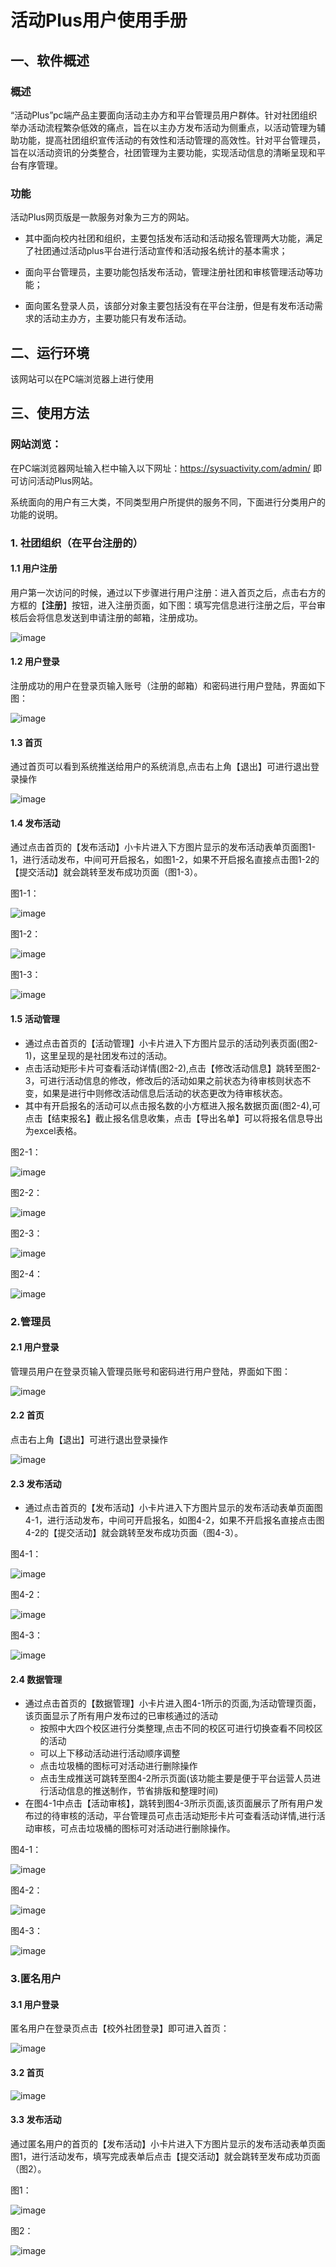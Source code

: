 # 活动Plus用户使用手册 #


## 一、软件概述
### 概述
“活动Plus”pc端产品主要面向活动主办方和平台管理员用户群体。针对社团组织举办活动流程繁杂低效的痛点，旨在以主办方发布活动为侧重点，以活动管理为辅助功能，提高社团组织宣传活动的有效性和活动管理的高效性。针对平台管理员，旨在以活动资讯的分类整合，社团管理为主要功能，实现活动信息的清晰呈现和平台有序管理。

### 功能
活动Plus网页版是一款服务对象为三方的网站。

- 其中面向校内社团和组织，主要包括发布活动和活动报名管理两大功能，满足了社团通过活动plus平台进行活动宣传和活动报名统计的基本需求；

- 面向平台管理员，主要功能包括发布活动，管理注册社团和审核管理活动等功能；

- 面向匿名登录人员，该部分对象主要包括没有在平台注册，但是有发布活动需求的活动主办方，主要功能只有发布活动。          

## 二、运行环境
该网站可以在PC端浏览器上进行使用

## 三、使用方法
### 网站浏览：
在PC端浏览器网址输入栏中输入以下网址：https://sysuactivity.com/admin/
即可访问活动Plus网站。

系统面向的用户有三大类，不同类型用户所提供的服务不同，下面进行分类用户的功能的说明。

### 1. 社团组织（在平台注册的）
#### 1.1 用户注册
用户第一次访问的时候，通过以下步骤进行用户注册：进入首页之后，点击右方的方框的【**注册**】按钮，进入注册页面，如下图：填写完信息进行注册之后，平台审核后会将信息发送到申请注册的邮箱，注册成功。

![image](https://github.com/SYSU-ActivityPlusPC/document/blob/master/picture/User%20Manual/instruction2.png)

#### 1.2 用户登录
注册成功的用户在登录页输入账号（注册的邮箱）和密码进行用户登陆，界面如下图：

![image](https://github.com/SYSU-ActivityPlusPC/document/blob/master/picture/instruction1.png)

#### 1.3 首页
通过首页可以看到系统推送给用户的系统消息,点击右上角【退出】可进行退出登录操作

![image](https://github.com/SYSU-ActivityPlusPC/document/blob/master/picture/User%20Manual/3-1.png)


#### 1.4 发布活动
通过点击首页的【发布活动】小卡片进入下方图片显示的发布活动表单页面图1-1，进行活动发布，中间可开启报名，如图1-2，如果不开启报名直接点击图1-2的【提交活动】就会跳转至发布成功页面（图1-3）。

图1-1：

![image](https://github.com/SYSU-ActivityPlusPC/document/blob/master/picture/User%20Manual/2-2.png)

图1-2：

![image](https://github.com/SYSU-ActivityPlusPC/document/blob/master/picture/User%20Manual/2-3.png)

图1-3：

![image](https://github.com/SYSU-ActivityPlusPC/document/blob/master/picture/User%20Manual/2-4.png)

#### 1.5 活动管理
- 通过点击首页的【活动管理】小卡片进入下方图片显示的活动列表页面(图2-1)，这里呈现的是社团发布过的活动。
- 点击活动矩形卡片可查看活动详情(图2-2),点击【修改活动信息】跳转至图2-3，可进行活动信息的修改，修改后的活动如果之前状态为待审核则状态不变，如果是进行中则修改活动信息后活动的状态更改为待审核状态。
- 其中有开启报名的活动可以点击报名数的小方框进入报名数据页面(图2-4),可点击【结束报名】截止报名信息收集，点击【导出名单】可以将报名信息导出为excel表格。

图2-1：

![image](https://github.com/SYSU-ActivityPlusPC/document/blob/master/picture/User%20Manual/3-2.png)

图2-2：

![image](https://github.com/SYSU-ActivityPlusPC/document/blob/master/picture/User%20Manual/3-3.png)

图2-3：

![image](https://github.com/SYSU-ActivityPlusPC/document/blob/master/picture/User%20Manual/3-4.png)

图2-4：

![image](https://github.com/SYSU-ActivityPlusPC/document/blob/master/picture/User%20Manual/3-5.png)

### 2.管理员


#### 2.1 用户登录
管理员用户在登录页输入管理员账号和密码进行用户登陆，界面如下图：

![image](https://github.com/SYSU-ActivityPlusPC/document/blob/master/picture/instruction1.png)

#### 2.2 首页
点击右上角【退出】可进行退出登录操作

![image](https://github.com/SYSU-ActivityPlusPC/document/blob/master/picture/User%20Manual/2-1.png)


#### 2.3 发布活动
- 通过点击首页的【发布活动】小卡片进入下方图片显示的发布活动表单页面图4-1，进行活动发布，中间可开启报名，如图4-2，如果不开启报名直接点击图4-2的【提交活动】就会跳转至发布成功页面（图4-3）。

图4-1：

![image](https://github.com/SYSU-ActivityPlusPC/document/blob/master/picture/User%20Manual/2-2.png)

图4-2：

![image](https://github.com/SYSU-ActivityPlusPC/document/blob/master/picture/User%20Manual/2-3.png)

图4-3：

![image](https://github.com/SYSU-ActivityPlusPC/document/blob/master/picture/User%20Manual/2-4.png)

#### 2.4 数据管理
- 通过点击首页的【数据管理】小卡片进入图4-1所示的页面,为活动管理页面，该页面显示了所有用户发布过的已审核通过的活动
    - 按照中大四个校区进行分类整理,点击不同的校区可进行切换查看不同校区的活动
    - 可以上下移动活动进行活动顺序调整
    - 点击垃圾桶的图标可对活动进行删除操作
    - 点击生成推送可跳转至图4-2所示页面(该功能主要是便于平台运营人员进行活动信息的推送制作，节省排版和整理时间)
- 在图4-1中点击【活动审核】，跳转到图4-3所示页面,该页面展示了所有用户发布过的待审核的活动，平台管理员可点击活动矩形卡片可查看活动详情,进行活动审核，可点击垃圾桶的图标可对活动进行删除操作。

图4-1：

![image](https://github.com/SYSU-ActivityPlusPC/document/blob/master/picture/User%20Manual/2-6.png)

图4-2：

![image](https://github.com/SYSU-ActivityPlusPC/document/blob/master/picture/User%20Manual/2-7.png)

图4-3：

![image](https://github.com/SYSU-ActivityPlusPC/document/blob/master/picture/User%20Manual/2-5.png)

### 3.匿名用户


#### 3.1 用户登录
匿名用户在登录页点击【校外社团登录】即可进入首页：

![image](https://github.com/SYSU-ActivityPlusPC/document/blob/master/picture/instruction1.png)

#### 3.2 首页


![image](https://github.com/SYSU-ActivityPlusPC/document/blob/master/picture/User%20Manual/1-1.png)

#### 3.3 发布活动
通过匿名用户的首页的【发布活动】小卡片进入下方图片显示的发布活动表单页面图1，进行活动发布，填写完成表单后点击【提交活动】就会跳转至发布成功页面（图2）。

图1：

![image](https://github.com/SYSU-ActivityPlusPC/document/blob/master/picture/User%20Manual/1-2.png)

图2：

![image](https://github.com/SYSU-ActivityPlusPC/document/blob/master/picture/User%20Manual/1-3.png)
